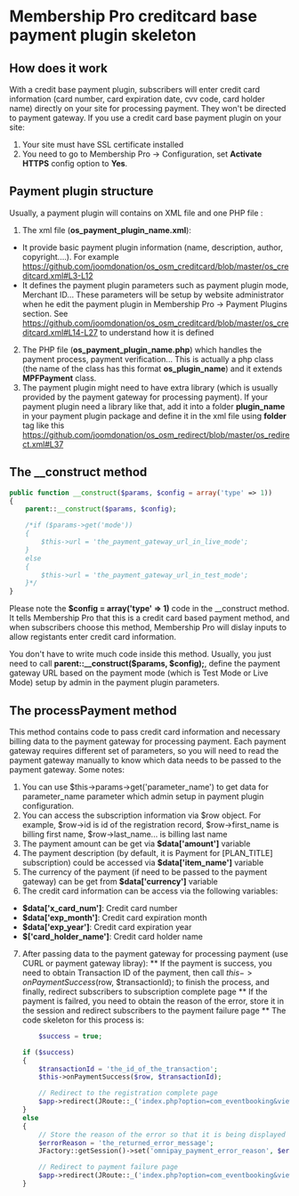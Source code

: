 # Membership Pro creditcard base payment plugin skeleton

## How does it work
With a credit base payment plugin, subscribers will enter credit card information (card number, card expiration date, cvv code, card holder name) directly on your site for processing payment. They won't be directed to payment gateway. If you use a credit card base payment plugin on your site:
  1. Your site must have SSL certificate installed
  2. You need to go to Membership Pro -> Configuration, set **Activate HTTPS** config option to **Yes**.
  
## Payment plugin structure
Usually, a payment plugin will contains on XML file and one PHP file :

1. The xml file (**os_payment_plugin_name.xml**):
  * It provide basic payment plugin information (name, description, author, copyright....). For example https://github.com/joomdonation/os_osm_creditcard/blob/master/os_creditcard.xml#L3-L12
  * It defines the payment plugin parameters such as payment plugin mode, Merchant ID... These parameters will be setup by website administrator when he edit the payment plugin in Membership Pro -> Payment Plugins section. See https://github.com/joomdonation/os_osm_creditcard/blob/master/os_creditcard.xml#L14-L27 to understand how it is defined

2. The PHP file (**os_payment_plugin_name.php**) which handles the payment process, payment verification... This is actually a php class (the name of the class has this format **os_plugin_name**) and it extends **MPFPayment** class.
3. The payment plugin might need to have extra library (which is usually provided by the payment gateway for processing payment). If your payment plugin need a library like that, add it into a folder **plugin_name** in your payment plugin package and define it in the xml file using **folder** tag like this https://github.com/joomdonation/os_osm_redirect/blob/master/os_redirect.xml#L37
  
## The __construct method
```php
public function __construct($params, $config = array('type' => 1))
{
	parent::__construct($params, $config);

	/*if ($params->get('mode'))
	{
		$this->url = 'the_payment_gateway_url_in_live_mode';
	}
	else
	{
		$this->url = 'the_payment_gateway_url_in_test_mode';
	}*/
}
```

Please note the **$config = array('type' => 1)** code in the __construct method. It tells Membership Pro that this is a credit card based payment method, and when subscribers choose this method, Membership Pro will dislay inputs to allow registants enter credit card information.

You don't have to write much code inside this method. Usually, you just need to call **parent::__construct($params, $config);**, define the payment gateway URL based on the payment mode (which is Test Mode or Live Mode) setup by admin in the payment plugin parameters.

## The processPayment method
This method contains code to pass credit card information and necessary billing data to the payment gateway for processing payment. Each payment gateway requires different set of parameters, so you will need to read the payment gateway manually to know which data needs to be passed to the payment gateway. Some notes:

1. You can use $this->params->get('parameter_name') to get data for parameter_name parameter which admin setup in payment plugin configuration.
2. You can access the subscription information via $row object. For example, $row->id is id of the registration record, $row->first_name is billing first name, $row->last_name... is billing last name
3. The payment amount can be get via **$data['amount']** variable
4. The payment description (by default,  it is Payment for [PLAN_TITLE] subscription) could be accessed via **$data['item_name']** variable
5. The currency of the payment (if need to be passed to the payment gateway) can be get from **$data['currency']** variable
6. The credit card information can be access via the following variables:
  
  * **$data['x_card_num']**: Credit card number
  * **$data['exp_month']**: Credit card expiration month
  * **$data['exp_year']**: Credit card expiration year
  * **$['card_holder_name']**: Credit card holder name
7. After passing data to the payment gateway for processing payment (use CURL or payment gateway libray):
  ** If the payment is success, you need to obtain Transaction ID of the payment, then call $this->onPaymentSuccess($row, $transactionId); to finish the process, and finally, redirect subscribers to subscription complete page
  ** If the payment is failred, you need to obtain the reason of the error, store it in the session and redirect subscribers to the payment failure page
  ** The code skeleton for this process is:
    
    ```php    
    	$success = true;

	if ($success)
	{
		$transactionId = 'the_id_of_the_transaction';
		$this->onPaymentSuccess($row, $transactionId);

		// Redirect to the registration complete page
		$app->redirect(JRoute::_('index.php?option=com_eventbooking&view=complete&Itemid=' . $Itemid, false));
	}
	else
	{
		// Store the reason of the error so that it is being displayed on payment failure page
		$errorReason = 'the_returned_error_message';
		JFactory::getSession()->set('omnipay_payment_error_reason', $errorReason);

		// Redirect to payment failure page
		$app->redirect(JRoute::_('index.php?option=com_eventbooking&view=failure&Itemid=' . $Itemid, false));
	}
    ```
